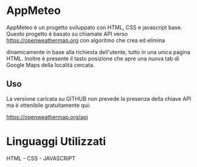 # AppMeteo

AppMeteo è un progetto sviluppato con HTML, CSS e javascript base. Questo progetto è basato su chiamate API verso https://openweathermap.org con algoritmo che crea ed elimina <div> dinamicamente in base alla richiesta dell'utente, tutto in una unica pagina HTML. Inoltre è presente il tasto posizione che apre una nuova tab di Google Maps della località cercata.

## Uso

La versione caricata su GITHUB non prevede la presenza della chiave API ma è ottenibile gratuitamente qui:

https://openweathermap.org/api

# Linguaggi Utilizzati

HTML - CSS - JAVASCRIPT
